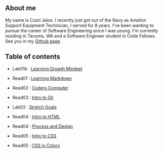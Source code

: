 ## About me ##

  My name is Czarl Jalos. I recently just got out of the Navy as Aviation Support Equipment Technician, I served for 8 years. I've been wanting to pursue the career of Software Engineering since I was young. I'm currently residing in Tacoma, WA and a Software Engineer student in Code Fellows. See you in my [Github page](https://github.com/cfJalos).

## Table of contents ##

* Lab01b : [Learning Growth Mindset](https://cfjalos.github.io/cfJalos.github.io-reading-notes-/Growth%20Mindset)

* Read01 : [Learning Markdown](https://cfjalos.github.io/cfJalos.github.io-reading-notes-/Learning%20Markdown)

* Read02 : [Coders Computer](https://cfjalos.github.io/cfJalos.github.io-reading-notes-/Coders%20Computer)

* Read03 : [Intro to Git](https://cfjalos.github.io/cfJalos.github.io-reading-notes-/Intro%20to%20Git)

* Lab03  : [Stretch Goals](https://cfjalos.github.io/cfJalos.github.io-reading-notes-/Stretched%20Goals)

* Read04 : [Intro to HTML](https://cfjalos.github.io/cfJalos.github.io-reading-notes-/Intro%20to%20HTML)

* Read04 : [Process and Design](https://cfjalos.github.io/cfJalos.github.io-reading-notes-/Process%20and%20Design)

* Read05 : [Intro to CSS](https://cfjalos.github.io/cfJalos.github.io-reading-notes-/Intro%20to%20CSS)

* Read05 : [CSS in Colors](https://cfjalos.github.io/cfJalos.github.io-reading-notes-/Colors%20in%20CSS)
  

  
  








